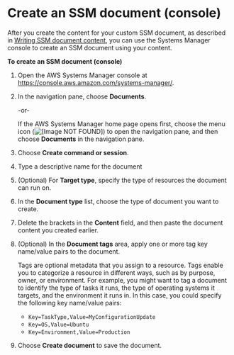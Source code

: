 # Create an SSM document \(console\)<a name="create-ssm-console"></a>

After you create the content for your custom SSM document, as described in [Writing SSM document content](create-ssm-doc.md#writing-ssm-doc-content), you can use the Systems Manager console to create an SSM document using your content\.

**To create an SSM document \(console\)**

1. Open the AWS Systems Manager console at [https://console\.aws\.amazon\.com/systems\-manager/](https://console.aws.amazon.com/systems-manager/)\.

1. In the navigation pane, choose **Documents**\.

   \-or\-

   If the AWS Systems Manager home page opens first, choose the menu icon \(![\[Image NOT FOUND\]](http://docs.aws.amazon.com/systems-manager/latest/userguide/images/menu-icon-small.png)\) to open the navigation pane, and then choose **Documents** in the navigation pane\.

1. Choose **Create command or session**\.

1. Type a descriptive name for the document 

1. \(Optional\) For **Target type**, specify the type of resources the document can run on\.

1. In the **Document type** list, choose the type of document you want to create\.

1. Delete the brackets in the **Content** field, and then paste the document content you created earlier\.

1. \(Optional\) In the **Document tags** area, apply one or more tag key name/value pairs to the document\.

   Tags are optional metadata that you assign to a resource\. Tags enable you to categorize a resource in different ways, such as by purpose, owner, or environment\. For example, you might want to tag a document to identify the type of tasks it runs, the type of operating systems it targets, and the environment it runs in\. In this case, you could specify the following key name/value pairs:
   + `Key=TaskType,Value=MyConfigurationUpdate`
   + `Key=OS,Value=Ubuntu`
   + `Key=Environment,Value=Production`

1. Choose **Create document** to save the document\.